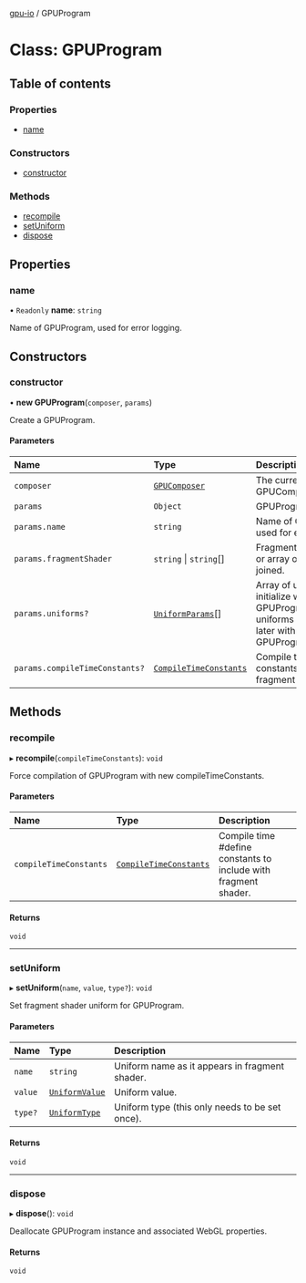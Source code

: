 [gpu-io](../README.md) / GPUProgram

# Class: GPUProgram

## Table of contents

### Properties

- [name](GPUProgram.md#name)

### Constructors

- [constructor](GPUProgram.md#constructor)

### Methods

- [recompile](GPUProgram.md#recompile)
- [setUniform](GPUProgram.md#setuniform)
- [dispose](GPUProgram.md#dispose)

## Properties

### name

• `Readonly` **name**: `string`

Name of GPUProgram, used for error logging.

## Constructors

### constructor

• **new GPUProgram**(`composer`, `params`)

Create a GPUProgram.

#### Parameters

| Name | Type | Description |
| :------ | :------ | :------ |
| `composer` | [`GPUComposer`](GPUComposer.md) | The current GPUComposer instance. |
| `params` | `Object` | GPUProgram parameters. |
| `params.name` | `string` | Name of GPUProgram, used for error logging. |
| `params.fragmentShader` | `string` \| `string`[] | Fragment shader source or array of sources to be joined. |
| `params.uniforms?` | [`UniformParams`](../README.md#uniformparams)[] | Array of uniforms to initialize with GPUProgram.  More uniforms can be added later with GPUProgram.setUniform(). |
| `params.compileTimeConstants?` | [`CompileTimeConstants`](../README.md#compiletimeconstants) | Compile time #define constants to include with fragment shader. |

## Methods

### recompile

▸ **recompile**(`compileTimeConstants`): `void`

Force compilation of GPUProgram with new compileTimeConstants.

#### Parameters

| Name | Type | Description |
| :------ | :------ | :------ |
| `compileTimeConstants` | [`CompileTimeConstants`](../README.md#compiletimeconstants) | Compile time #define constants to include with fragment shader. |

#### Returns

`void`

___

### setUniform

▸ **setUniform**(`name`, `value`, `type?`): `void`

Set fragment shader uniform for GPUProgram.

#### Parameters

| Name | Type | Description |
| :------ | :------ | :------ |
| `name` | `string` | Uniform name as it appears in fragment shader. |
| `value` | [`UniformValue`](../README.md#uniformvalue) | Uniform value. |
| `type?` | [`UniformType`](../README.md#uniformtype) | Uniform type (this only needs to be set once). |

#### Returns

`void`

___

### dispose

▸ **dispose**(): `void`

Deallocate GPUProgram instance and associated WebGL properties.

#### Returns

`void`
